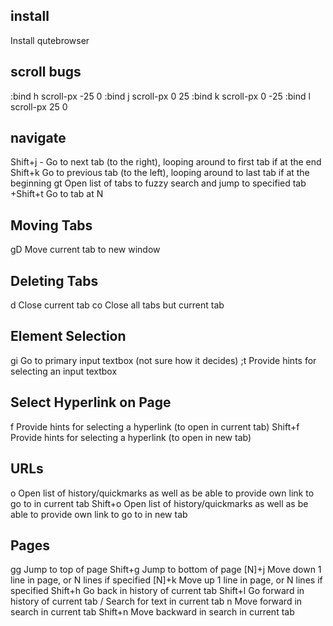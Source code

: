 ## install
Install qutebrowser

## scroll bugs
:bind h scroll-px -25 0
:bind j scroll-px 0 25
:bind k scroll-px 0 -25
:bind l scroll-px 25 0

##  navigate
Shift+j -	Go to next tab (to the right), looping around to first tab if at the end
Shift+k	Go to previous tab (to the left), looping around to last tab if at the beginning
gt	Open list of tabs to fuzzy search and jump to specified tab
+Shift+t	Go to tab at N

## Moving Tabs
gD	Move current tab to new window

## Deleting Tabs
d	Close current tab
co	Close all tabs but current tab

## Element Selection
gi	Go to primary input textbox (not sure how it decides)
;t	Provide hints for selecting an input textbox

## Select Hyperlink on Page
f	Provide hints for selecting a hyperlink (to open in current tab)
Shift+f	Provide hints for selecting a hyperlink (to open in new tab)

## URLs
o	    Open list of history/quickmarks as well as be able to provide own link to go to in current tab
Shift+o	Open list of history/quickmarks as well as be able to provide own link to go to in new tab

## Pages
gg	Jump to top of page
Shift+g	Jump to bottom of page
[N]+j	Move down 1 line in page, or N lines if specified
[N]+k	Move up 1 line in page, or N lines if specified
Shift+h	Go back in history of current tab
Shift+l	Go forward in history of current tab
/	Search for text in current tab
n	Move forward in search in current tab
Shift+n	Move backward in search in current tab


